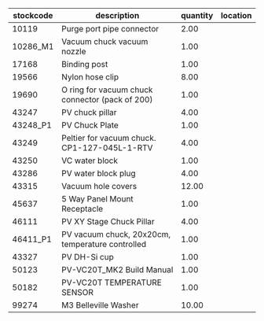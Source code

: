 |stockcode|description|quantity|location|
|---------|-----------|--------|--------|
|10119|Purge port pipe connector|2.00| |
|10286_M1|Vacuum chuck vacuum nozzle|1.00||
|17168|Binding post|1.00||
|19566|Nylon hose clip|8.00||
|19690|O ring for vacuum chuck connector (pack of 200)|1.00||
|43247|PV chuck pillar|4.00||
|43248_P1|PV Chuck Plate|1.00||
|43249|Peltier for vacuum chuck.  CP1-127-045L-1-RTV|4.00||
|43250|VC water block|1.00||
|43286|PV water block plug|4.00||
|43315|Vacuum hole covers|12.00||
|45637|5 Way Panel Mount Receptacle|1.00||
|46111|PV XY Stage Chuck Pillar|4.00||
|46411_P1|PV vacuum chuck, 20x20cm, temperature controlled|1.00||
|43327|PV DH-Si cup|1.00||
|50123|PV-VC20T_MK2 Build Manual|1.00||
|50182|PV-VC20T TEMPERATURE SENSOR|1.00||
|99274|M3 Belleville Washer|10.00||
